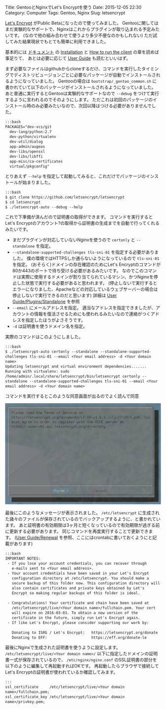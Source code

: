 Title: GentooとNginxでLet's Encryptを使う
Date: 2015-12-05 22:30
Category: Computer
Tags: Gentoo, Nginx
Slug: letsencrypt

[Let's Encrypt](https://letsencrypt.org/) がPublic Betaになったので使ってみました。
Gentooに関してはまだ実験的なサポートで、Nginxはこれからプラグインが取り込まれる予定みたいです。 (なので他の組み合わせて使うより多少不便なのかもしれない)
ただ試してみた結果現状でもとても簡単に利用できました。

基本的には [ドキュメント](https://letsencrypt.readthedocs.org/en/latest/intro.html) の [Installation](https://letsencrypt.readthedocs.org/en/latest/intro.html#installation) と [How to run the client](https://letsencrypt.readthedocs.org/en/latest/intro.html#how-to-run-the-client) の章を読めば事足りて、
あとは必要に応じて [User Guide](https://letsencrypt.readthedocs.org/en/latest/using.html) も読むといいはず。

まず必要なファイルはgithubからcloneするだけ、コマンドを実行したタイミングでディストリビュージョンごとに必要なパッケージが自動でインストールされるようになっていました。
Gentooの場合は `bootstrap/_gentoo_common.sh` に書かれていて以下のパッケージがインストールされるようになっていました。
あと普通に実行するとGentooは実験的なサポートなので `--debug` をつけて実行するように言われるのでそのようにします。
ただこれは初回のパッケージのインストール時のみ必要みたいなので、次回以降はつける必要がありませんでした。

    :::bash
    PACKAGES="dev-vcs/git
      dev-lang/python:2.7
      dev-python/virtualenv
      dev-util/dialog
      app-admin/augeas
      dev-libs/openssl
      dev-libs/libffi
      app-misc/ca-certificates
      virtual/pkgconfig"

とりあえず `--help` を指定して起動してみると、これだけでパッケージのインストールが始まりました。

    :::bash
    $ git clone https://github.com/letsencrypt/letsencrypt
    $ cd letsencrypt
    $ ./letsencrypt-auto --debug --help

これで下準備が済んだので証明書の取得ができます。
コマンドを実行するとLet's Encryptのアカウント?の取得から証明書の生成までを自動で行ってくれるみたいです。

* まだプラグインが対応していないNginxを使うので `certonly` と `--standalone` を指定。
* `--standalone-supported-challenges tls-sni-01` を指定する必要がありました。
僕の環境ではHTTPSしか通らないようになっているので `tls-sni-01` を指定。
(おそらく)ドメインの存在確認のためにLet's Encryptのコマンドが80か443のポートで待ち受ける必要があるみたいです。
なのでこのコマンドは実際に使用するドメインが割り当てられているマシン、かつNginxを停止した状態で実行する必要があると思われます。
(停止しないで実行するとエラーになりました、Apacheなどの対応しているウェブサーバーの場合は停止しないで実行できるのだと思います)
詳細は [User Guide/Plugins/Standalone](https://letsencrypt.readthedocs.org/en/latest/using.html#standalone) を参照
* `--email` にメールアドレスを指定。
適当なアドレスを指定できましたが、アカウントの情報を復活させるためにも使われるみたいなので連絡がつくアドレスを指定したほうがよさそうです。
* `-d` は証明書を使うドメイン名を指定。

実際のコマンドはこのようにしました。

    :::bash
    $ ./letsencrypt-auto certonly --standalone --standalone-supported-challenges tls-sni-01 --email <Your email address> -d <Your domain name>
    Updating letsencrypt and virtual environment dependencies.......
    Running with virtualenv: sudo /home/admin/.local/share/letsencrypt/bin/letsencrypt certonly --standalone --standalone-supported-challenges tls-sni-01 --email <Your email address> -d <Your domain name>

コマンドを実行するとこのような同意画面が出るのでよく読んで同意

[![image](/static/images/2015/12/letsencrypt-terms.png)](/static/images/2015/12/letsencrypt-terms.png)

最後にこのようなメッセージが表示されました。
`/etc/letsencrypt` に生成された諸々のファイルが保存されているのでバックアップするように、と書かれています。
あと証明書の有効期限は3ヶ月と短くなっているので有効期限が過ぎる前に更新する必要があります。
同じコマンドを再度実行することで更新できます。
([User Guide/Renewal](https://letsencrypt.readthedocs.org/en/latest/using.html#renewal) を参照、ここにはcrontabに書いておくようにと記載があります)

    :::bash
    IMPORTANT NOTES:
     - If you lose your account credentials, you can recover through
       e-mails sent to <Your email address>.
     - Your account credentials have been saved in your Let's Encrypt
       configuration directory at /etc/letsencrypt. You should make a
       secure backup of this folder now. This configuration directory will
       also contain certificates and private keys obtained by Let's
       Encrypt so making regular backups of this folder is ideal.
    
     - Congratulations! Your certificate and chain have been saved at
       /etc/letsencrypt/live/<Your domain name>/fullchain.pem. Your cert
       will expire on 2016-03-03. To obtain a new version of the
       certificate in the future, simply run Let's Encrypt again.
     - If like Let's Encrypt, please consider supporting our work by:
    
       Donating to ISRG / Let's Encrypt:   https://letsencrypt.org/donate
       Donating to EFF:                    https://eff.org/donate-le

最後にNginxで生成された証明書を使うように設定します。
`/etc/letsencrypt/live/<Your domain name>/` 以下に指定したドメインの証明書一式が保存されているので、
`/etc/nginx/nginx.conf` のSSL証明書の部分を以下のように編集して再起動すればOKです。
再起動したらブラウザで接続してLet's Encryptの証明書が使われているか確認してみます。

    :::
    ssl_certificate     /etc/letsencrypt/live/<Your domain name>/fullchain.pem;
    ssl_certificate_key /etc/letsencrypt/live/<Your domain name>/privkey.pem;


